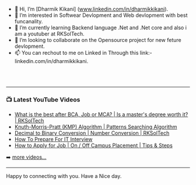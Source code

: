 - 👋 Hi, I’m [Dharmik Kikani] (www.linkedin.com/in/dharmikkikani).
- 👀 I’m interested in Softwear Devlopment and Web devlopment with best funcanality.
- 🌱 I’m currently learning Backend language .Net and .Net core and also i am a youtuber at RKSolTech.
- 💞️ I’m looking to collaborate on the Opensource project for new feture devlopment.
- 📫 You can rechout to me on Linked in Through this link:-linkedin.com/in/dharmikkikani.



<br />
<br />

---

### 📺 Latest YouTube Videos

<!-- YOUTUBE:START -->
- [What is the best after BCA, Job or MCA? | Is a master's degree worth it? | RKSolTech](https://youtu.be/-g1sKfJJsBs)
- [Knuth-Morris-Pratt (KMP) Algorithm | Patterns Searching Algorithm](https://youtu.be/lBjCswO0M4k)
- [Decimal to Binary Conversion | Number Conversion | RKSolTech](https://youtu.be/gV-96XoAkuQ)
- [How To Prepare For IT Interview](https://youtu.be/zoRA6ikYeio)
- [How to Apply for Job | On / Off Campus Placement | Tips & Steps](https://youtu.be/rp50iLwQHaQ)
<!-- YOUTUBE:END -->

➡️ [more videos...](https://www.youtube.com/c/RKSolTech/videos)

---

Happy to connecting with you. 
Have a Nice day.
<!---
DharmikKikani/DharmikKikani is a ✨ special ✨ repository because its `README.md` (this file) appears on your GitHub profile.
You can click the Preview link to take a look at your changes.
--->
